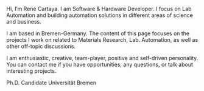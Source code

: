 Hi, I’m René Cartaya. I am Software & Hardware Developer. I focus on Lab Automation and building automation solutions in different areas of science and business.

I am based in Bremen-Germany. The content of this page focuses on the projects I work on related to Materials Research, Lab. Automation, as well as other off-topic discussions.

I am enthusiastic, creative, team-player, positive and self-driven personality. You can contact me if you have opportunities, any questions, or talk about interesting projects.

Ph.D. Candidate 
Universität Bremen


<!---

- 👋 Hi, I’m René Cartaya. I am Physicist with a strong background in experimental research in material science, applied plasma physics, semiconductors, physical-chemistry, electron-beams, and surface sciences.

- 👀 I’m interested in Data Science and Machine Learning applied to experimental data outputs and predivtive modeling for Plasma processes in materials applications.
- 🌱 I’m currently learning about Machine Learning in Python and R.
- 💞️ I’m looking to collaborate on prjects that involve data acquisition and data processing using Python, C/C++ or R.
- 📫 You can reach me by twitter or instagram as @ReneCartaya


renecartaya/renecartaya is a ✨ special ✨ repository because its `README.md` (this file) appears on your GitHub profile.
You can click the Preview link to take a look at your changes.
--->
